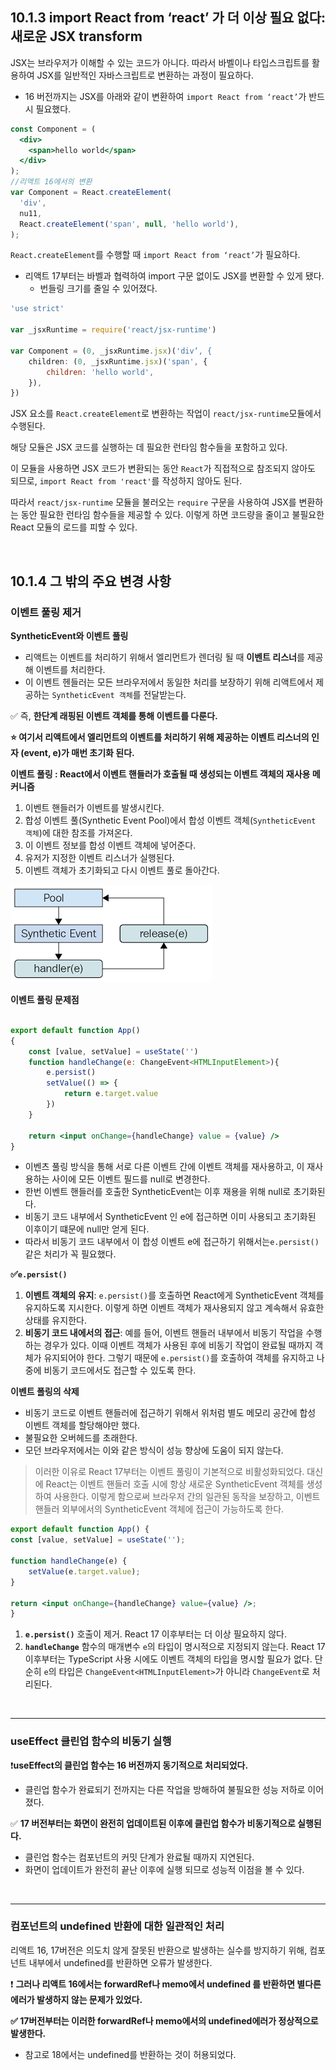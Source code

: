 ## 10.1.3 import React from ‘react’ 가 더 이상 필요 없다: 새로운 JSX transform

JSX는 브라우저가 이해할 수 있는 코드가 아니다. 따라서 바벨이나 타입스크립트를 활용하여 JSX를 일반적인 자바스크립트로 변환하는 과정이 필요하다. 

- 16 버전까지는 JSX를 아래와 같이 변환하여 `import React from ‘react’`가 반드시 필요했다.

```jsx
const Component = (
  <div>
    <span>hello world</span>
  </div>
);
//리액트 16에서의 변환
var Component = React.createElement(
  'div',
  nu11,
  React.createElement('span', null, 'hello world'),
);
```

`React.createElement`를 수행할 때 `import React from ‘react’`가 필요하다.

- 리액트 17부터는 바벨과 협력하여 import 구문 없이도 JSX를 변환할 수 있게 됐다.
    - 번들링 크기를 줄일 수 있어졌다.

```jsx
'use strict'

var _jsxRuntime = require('react/jsx-runtime')

var Component = (0, _jsxRuntime.jsx)('div’, {
	children: (0, _jsxRuntime.jsx)('span', {
		children: 'hello world',
	}),
})
```

JSX 요소를 `React.createElement`로 변환하는 작업이 `react/jsx-runtime`모듈에서 수행된다.

해당 모듈은 JSX 코드를 실행하는 데 필요한 런타임 함수들을 포함하고 있다.

이 모듈을 사용하면 JSX 코드가 변환되는 동안 `React`가 직접적으로 참조되지 않아도 되므로, `import React from 'react'`를 작성하지 않아도 된다.

따라서 `react/jsx-runtime` 모듈을 불러오는 `require` 구문을 사용하여 JSX를 변환하는 동안 필요한 런타임 함수들을 제공할 수 있다. 이렇게 하면 코드량을 줄이고 불필요한 React 모듈의 로드를 피할 수 있다.

<br>

## 10.1.4 그 밖의 주요 변경 사항

### **이벤트 풀링 제거**

**SyntheticEvent와 이벤트 풀링**

- 리액트는 이벤트를 처리하기 위해서 엘리먼트가 렌더링 될 때 **이벤트 리스너**를 제공해 이벤트를 처리한다.
- 이 이벤트 헨들러는 모든 브라우저에서 동일한 처리를 보장하기 위해 리액트에서 제공하는 `SyntheticEvent 객체`를 전달받는다.

 ✅ 즉, **한단계 래핑된 이벤트 객체를 통해 이벤트를 다룬다.**

**⭐ 여기서 리액트에서 엘리먼트의 이벤트를 처리하기 위해 제공하는 이벤트 리스너의 인자 (event, e)가 매번 초기화 된다.**

**이벤트 풀링 : React에서 이벤트 핸들러가 호출될 때 생성되는 이벤트 객체의 재사용 메커니즘**

1. 이벤트 핸들러가 이벤트를 발생시킨다. 
2. 합성 이벤트 풀(Synthetic Event Pool)에서 합성 이벤트 객체(`SyntheticEvent 객체`)에 대한 참조를 가져온다. 
3. 이 이벤트 정보를 합성 이벤트 객체에 넣어준다. 
4. 유저가 지정한 이벤트 리스너가 실행된다. 
5. 이벤트 객체가 초기화되고 다시 이벤트 풀로 돌아간다. 

![10장.png](./img/10.4.png)

**이벤트 풀링 문제점**

```jsx

export default function App()
{
    const [value, setValue] = useState('')
    function handleChange(e: ChangeEvent<HTMLInputElement>){
        e.persist()
        setValue(() => {
            return e.target.value
        })
    }

    return <input onChange={handleChange} value = {value} />
}
```

- 이벤츠 풀링 방식을 통해 서로 다른 이벤트 간에 이벤트 객체를 재사용하고, 이 재사용하는 사이에 모든 이벤트 필드를 null로 변경한다.
- 한번 이벤트 핸들러를 호출한 SyntheticEvent는 이후 재용을 위해 null로 초기화된다.
- 비동기 코드 내부에서 SyntheticEvent 인 e에 접근하면 이미 사용되고 초기화된 이후이기 떄문에 null만 얻게 된다.
- 따라서 비동기 코드 내부에서 이 합성 이벤트 e에 접근하기 위해서는`e.persist()`같은 처리가 꼭 필요했다.

**✅`e.persist()`**

1. **이벤트 객체의 유지**: `e.persist()`를 호출하면 React에게 SyntheticEvent 객체를 유지하도록 지시한다. 이렇게 하면 이벤트 객체가 재사용되지 않고 계속해서 유효한 상태를 유지한다.
2. **비동기 코드 내에서의 접근**: 예를 들어, 이벤트 핸들러 내부에서 비동기 작업을 수행하는 경우가 있다. 이때 이벤트 객체가 사용된 후에 비동기 작업이 완료될 때까지 객체가 유지되어야 한다. 그렇기 때문에 `e.persist()`를 호출하여 객체를 유지하고 나중에 비동기 코드에서도 접근할 수 있도록 한다.

**이벤트 폴링의 삭제**

- 비동기 코드로 이벤트 핸들러에 접근하기 위해서 위처럼 별도 메모리 공간에 합성 이벤트 객체를 할당해야만 했다.
- 불필요한 오버헤드를 초래한다.
- 모던 브라우저에서는 이와 같은 방식이 성능 향상에 도움이 되지 않는다.

> 이러한 이유로 React 17부터는 이벤트 풀링이 기본적으로 비활성화되었다. 대신에 React는 이벤트 핸들러 호출 시에 항상 새로운 SyntheticEvent 객체를 생성하여 사용한다. 이렇게 함으로써 브라우저 간의 일관된 동작을 보장하고, 이벤트 핸들러 외부에서의 SyntheticEvent 객체에 접근이 가능하도록 한다.
> 

```jsx
export default function App() {
const [value, setValue] = useState('');

function handleChange(e) {
    setValue(e.target.value);
}

return <input onChange={handleChange} value={value} />;
}
```

1. **`e.persist()`** 호출이 제거.  React 17 이후부터는 더 이상 필요하지 않다.
2. **`handleChange`** 함수의 매개변수 `e`의 타입이 명시적으로 지정되지 않는다. React 17 이후부터는 TypeScript 사용 시에도 이벤트 객체의 타입을 명시할 필요가 없다. 단순히 `e`의 타입은 `ChangeEvent<HTMLInputElement>`가 아니라 `ChangeEvent`로 처리된다.

<br>

---

### useEffect 클린업 함수의 비동기 실행

❗**useEffect의 클린업 함수는 16 버전까지 동기적으로 처리되었다.**

- 클린업 함수가 완료되기 전까지는 다른 작업을 방해하여 불필요한 성능 저하로 이어졌다.

✅ **17 버전부터는 화면이 완전히 업데이트된 이후에 클린업 함수가 비동기적으로 실행된다.**

- 클린업 함수는 컴포넌트의 커밋 단계가 완료될 때까지 지연된다.
- 화면이 업데이트가 완전히 끝난 이후에 실행 되므로 성능적 이점을 볼 수 있다.

<br>

---

### 컴포넌트의 undefined 반환에 대한 일관적인 처리

리액트 16, 17버전은 의도치 않게 잘못된 반환으로 발생하는 실수를 방지하기 위해, 컴포넌트 내부에서 undefined를 반환하면 오류가 발생한다. 

 ❗ **그러나 리액트 16에서는 forwardRef나 memo에서 undefined 를 반환하면 별다른 에러가 발생하지 않는 문제가 있었다.**

**✅ 17버전부터는 이러한 forwardRef나 memo에서의 undefined에러가 정상적으로 발생한다.** 

- 참고로 18에서는 undefined를 반환하는 것이 허용되었다.
